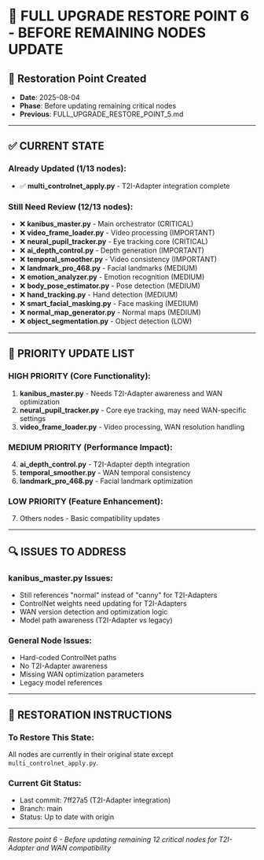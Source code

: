# 🔄 FULL UPGRADE RESTORE POINT 6 - BEFORE REMAINING NODES UPDATE

## 📅 **Restoration Point Created**
- **Date**: 2025-08-04
- **Phase**: Before updating remaining critical nodes
- **Previous**: FULL_UPGRADE_RESTORE_POINT_5.md

---

## ✅ **CURRENT STATE**

### **Already Updated (1/13 nodes):**
- ✅ **multi_controlnet_apply.py** - T2I-Adapter integration complete

### **Still Need Review (12/13 nodes):**
- ❌ **kanibus_master.py** - Main orchestrator (CRITICAL)
- ❌ **video_frame_loader.py** - Video processing (IMPORTANT)
- ❌ **neural_pupil_tracker.py** - Eye tracking core (CRITICAL)
- ❌ **ai_depth_control.py** - Depth generation (IMPORTANT)
- ❌ **temporal_smoother.py** - Video consistency (IMPORTANT)
- ❌ **landmark_pro_468.py** - Facial landmarks (MEDIUM)
- ❌ **emotion_analyzer.py** - Emotion recognition (MEDIUM)
- ❌ **body_pose_estimator.py** - Pose detection (MEDIUM)
- ❌ **hand_tracking.py** - Hand detection (MEDIUM)
- ❌ **smart_facial_masking.py** - Face masking (MEDIUM)
- ❌ **normal_map_generator.py** - Normal maps (MEDIUM)
- ❌ **object_segmentation.py** - Object detection (LOW)

---

## 🎯 **PRIORITY UPDATE LIST**

### **HIGH PRIORITY (Core Functionality):**
1. **kanibus_master.py** - Needs T2I-Adapter awareness and WAN optimization
2. **neural_pupil_tracker.py** - Core eye tracking, may need WAN-specific settings
3. **video_frame_loader.py** - Video processing, WAN resolution handling

### **MEDIUM PRIORITY (Performance Impact):**
4. **ai_depth_control.py** - T2I-Adapter depth integration
5. **temporal_smoother.py** - WAN temporal consistency
6. **landmark_pro_468.py** - Facial landmark optimization

### **LOW PRIORITY (Feature Enhancement):**
7. Others nodes - Basic compatibility updates

---

## 🔍 **ISSUES TO ADDRESS**

### **kanibus_master.py Issues:**
- Still references "normal" instead of "canny" for T2I-Adapters
- ControlNet weights need updating for T2I-Adapters
- WAN version detection and optimization logic
- Model path awareness (T2I-Adapter vs legacy)

### **General Node Issues:**
- Hard-coded ControlNet paths
- No T2I-Adapter awareness
- Missing WAN optimization parameters
- Legacy model references

---

## 🚨 **RESTORATION INSTRUCTIONS**

### **To Restore This State:**
All nodes are currently in their original state except `multi_controlnet_apply.py`.

### **Current Git Status:**
- Last commit: 7ff27a5 (T2I-Adapter integration)
- Branch: main
- Status: Up to date with origin

---

*Restore point 6 - Before updating remaining 12 critical nodes for T2I-Adapter and WAN compatibility*